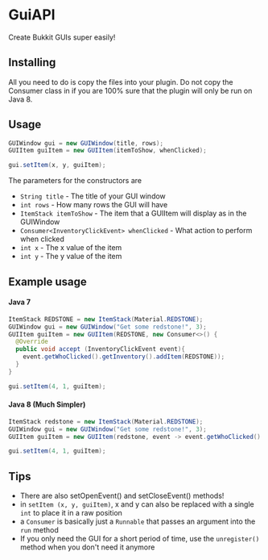 # GuiAPI
Create Bukkit GUIs super easily!

## Installing

All you need to do is copy the files into your plugin. Do not copy the Consumer class in if you are 100% sure that the plugin will only be run on Java 8.

## Usage
````java
GUIWindow gui = new GUIWindow(title, rows);
GUIItem guiItem = new GUIItem(itemToShow, whenClicked);

gui.setItem(x, y, guiItem);
````

The parameters for the constructors are

 - ``String title`` - The title of your GUI window
 - ``int rows`` - How many rows the GUI will have
 - ``ItemStack itemToShow`` - The item that a GUIItem will display as in the GUIWindow
 - ``Consumer<InventoryClickEvent> whenClicked`` - What action to perform when clicked
 - ``int x`` - The x value of the item
 - ``int y`` - The y value of the item

## Example usage
#### Java 7
````java
ItemStack REDSTONE = new ItemStack(Material.REDSTONE);
GUIWindow gui = new GUIWindow("Get some redstone!", 3);
GUIItem guiItem = new GUIItem(REDSTONE, new Consumer<>() {
  @Override
  public void accept (InventoryClickEvent event){
    event.getWhoClicked().getInventory().addItem(REDSTONE));
  }
}

gui.setItem(4, 1, guiItem);
````

#### Java 8 (Much Simpler)
````java
ItemStack redstone = new ItemStack(Material.REDSTONE);
GUIWindow gui = new GUIWindow("Get some redstone!", 3);
GUIItem guiItem = new GUIItem(redstone, event -> event.getWhoClicked().getInventory().addItem(redstone));

gui.setItem(4, 1, guiItem);
````

## Tips

 - There are also setOpenEvent() and setCloseEvent() methods!
 - in ``setItem (x, y, guiItem)``, x and y can also be replaced with a single ``int`` to place it in a raw position
 - a ``Consumer`` is basically just a ``Runnable`` that passes an argument into the ``run`` method
 - If you only need the GUI for a short period of time, use the ``unregister()`` method when you don't need it anymore
